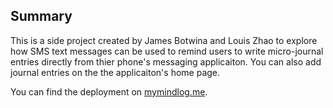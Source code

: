 

## Summary

 This is a side project created by James Botwina and Louis Zhao to explore how SMS text messages can be used to remind users to write micro-journal entries directly from thier phone's messaging applicaiton. You can also add journal entries on the the applicaiton's home page.

You can find the deployment on [mymindlog.me](http://www.mymindlog.me).

